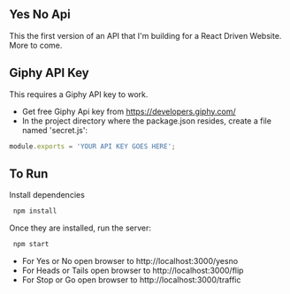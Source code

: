 ## Yes No Api
This the first version of an API that I'm building for a React Driven Website. More to come.
## Giphy API Key
This requires a Giphy API key to work.
* Get free Giphy Api key from https://developers.giphy.com/
* In the project directory where the package.json resides, create a file named 'secret.js':
```javascript
module.exports = 'YOUR API KEY GOES HERE';
```
## To Run
Install dependencies
```javascript
 npm install
```
Once they are installed, run the server:
```javascript
 npm start
```

* For Yes or No open browser to http://localhost:3000/yesno
* For Heads or Tails open browser to http://localhost:3000/flip
* For Stop or Go open browser to http://localhost:3000/traffic
